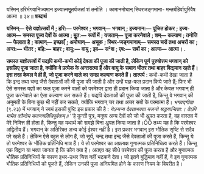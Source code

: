  

यस्मिन् हरिर्भगवानिज्यमान इज्यात्ममूॢतर्यजतां शं तनोति । कामानमोघान् स्थिरजङ्गमाना- मन्तर्बहिर्वायुरिवैष आत्मा ॥ ३४॥ **शब्दार्थ** 

**यस्मिन्—** **ऐसे यज्ञोत्सवों में** **; हरि:—** **परमेश्वर** **; भगवान्—** **भगवान्** **; इज्यमान:—** **पूजित होकर** **; इज्य-आत्म—** **समस्त पूज्य देवों के** **आत्मा** **; मूॢत:—** **रूपों में** **; यजताम्—** **पूजा करनेवाले** **; शम्—** **कल्याण** **; तनोति—** **फैलाता है** **; कामान्—** **इच्छाएँ** **; अमोघान्—** **अचूक** **; स्थिर-जङ्गमानाम्—** **समस्त चरों तथा अचरों का** **; अन्त:—** **भीतर** **; बहि:—** **बाहर** **; वायु:—** **वायु** **; इव—** **स²श** **; एष:—** **सबों का** **; आत्मा—** **आत्मा।** **.** 

**समस्त यज्ञोत्सवों में यद्यपि कभी-कभी कोई देवता की पूजा की जाती है, लेकिन पूर्ण** **पुरुषोत्तम भगवान् को इसलिए पूजा जाता है, क्योंकि वे प्रत्येक के अन्तरात्मा हैं और वायु के** **समान भीतर तथा बाहर विद्यमान रहते हैं। इस तरह केवल वे ही हैं, जो पूजा करने वाले का** **समग्र कल्याण करते हैं।** **तात्पर्य** : कभी-कभी देखा जाता है कि इन्द्र तथा चन्द्र जैसे देवताओं की भी पूजा की जाती है और उन्हें यज्ञ-फल प्रदान किये जाते हैं; फिर भी ऐसे समस्त यज्ञों का फल पूजा करने वालों को परमेश्वर द्वारा ही प्रदान किया जाता है और केवल भगवान् ही पूजा करनेवाले का ऐसा कल्याण कर सकते हैं। यद्यपि देवताओं की पूजा की जाती है, किन्तु वे भगवान् की अनुमती के बिना कुछ भी नहीं कर सकते, क्योंकि भगवान् चर तथा अचर सबों के परमात्मा हैं। *भगवद्गीता* (९.२३) में भगवान् ने स्वयं इसकी पुष्टि इस प्रकार की है : *येऽप्यन्य देवताभक्ता यजन्ते श्रद्धयान्विता:।* *तेऽपि मामेव कौन्तेय यजन्त्यविधिपूर्वकम्॥* ''हे कुन्ती पुत्र, मनुष्य अन्य देवों को जो भी अॢपत करता है, वह वास्तव में मेरे निमित्त ही होता है, किन्तु यह यथार्थ को समझे बिना अॢपत किया जाता है।ÓÓ तथ्य यह है कि परमेश्वर अद्वितीय हैं। भगवान् के अतिरिक्त अन्य कोई ईश्वर नहीं है। इस प्रकार भगवान् इस भौतिक सृष्टि से सदैव परे रहते हैं। लेकिन ऐसे बहुत से लोग हैं, जो सूर्य, चन्द्र तथा इन्द्र जैसे देवताओं की पूजा करते हैं, किन्तु ये तो परमेश्वर के भौतिक प्रतिनिधि मात्र हैं। ये तो परमेश्वर का अप्रत्यक्ष गुणात्मक प्रतिनिधित्व करते हैं। किन्तु एक विद्वान या भक्त जानता है कि कौन क्या है। अतएव वह सीधे परमेश्वर की पूजा करता है और गुणात्मक भौतिक प्रतिनिधियों के कारण इधर-उधर चित्त नहीं भटकने देता। जो इतने बुद्धिमान नहीं हैं, वे इन गुणात्मक भौतिक प्रतिनिधियों को पूजते हैं, लेकिन उनकी पूजा अनियमित होने के कारण नियम के विपरीत है। 
